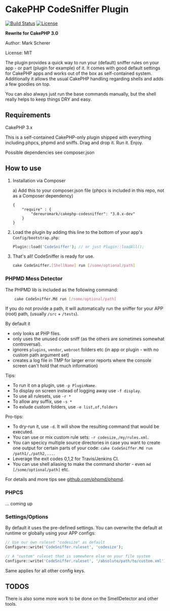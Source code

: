 # CakePHP CodeSniffer Plugin

[![Build Status](https://api.travis-ci.org/dereuromark/cakephp-codesniffer.png?branch=3.0)](https://travis-ci.org/dereuromark/cakephp-codesniffer)
[![License](https://poser.pugx.org/dereuromark/cakephp-codesniffer/license.svg)](https://packagist.org/packages/dereuromark/cakephp-codesniffer)

**Rewrite for CakePHP 3.0**

Author: Mark Scherer

License: MIT

The plugin provides a quick way to run your (default) sniffer rules on your app - or part (plugin for example) of it.
It comes with good default settings for CakePHP apps and works out of the box as self-contained system.
Additionally it allows the usual CakePHP handling regarding shells and adds a few goodies on top.

You can also always just run the base commands manually, but the shell really helps to keep things DRY and easy.

## Requirements

CakePHP 3.x

This is a self-contained CakePHP-only plugin shipped with everything including phpcs, phpmd and sniffs.
Drag and drop it. Run it. Enjoy.

Possible dependencies see composer.json

## How to use

1. Installation via Composer

   a) Add this to your composer.json file (phpcs is included in this repo, not as a Composer dependency)

   ```
   {
       "require" : {
           "dereuromark/cakephp-codesniffer": "3.0.x-dev"
       }
   }
   ```

2. Load the plugin by adding this line to the bottom of your app's `Config/bootstrap.php`:

   ```php
   Plugin::load('CodeSniffer'); // or just Plugin::loadAll();
   ```

3. That's all! CodeSniffer is ready for use.

   ```bash
   cake CodeSniffer.[ShellName] run [/some/optional/path]
   ```

### PHPMD Mess Detector
The PHPMD lib is included as the following command:
```bash
	cake CodeSniffer.Md run [/some/optional/path]
 ```
If you do not provide a path, it will automatically run the sniffer for your APP (root) path, (usually `/src` + `/tests`).

By default it
- only looks at PHP files.
- only uses the unused code sniff (as the others are sometimes somewhat controversal).
- ignores `plugins`, `vendor`, `webroot` folders etc (in app or plugin - with no custom path argument set)
- creates a log file in TMP for larger error reports where the console screen can't hold that much information)

Tips:
- To run it on a plugin, use `-p PluginName`.
- To display on screen instead of logging away use `-f display`.
- To use all rulesets, use `-r *`
- To allow any suffix, use `-s *`
- To exlude custom folders, use `-e list,of,folders`

Pro-tips:
- To dry-run it, use `-d`. It will show the resulting command that would be executed.
- You can use or mix custom rule sets: `-r codesize,/my/rules.xml`.
- You can specicy multiple source directories in case you want to create one output for certain parts of your code:
  `cake CodeSniffer.Md run /path1/,/path2,...`.
- Leverage the exit codes 0,1,2 for Travis/Jenkins CI.
- You can use shell aliasing to make the command shorter - even `md [/some/optional/path]` etc.

For details and more tips see [github.com/phpmd/phpmd](https://github.com/phpmd/phpmd).

### PHPCS
... coming up

### Settings/Options

By default it uses the pre-defined settings.
You can overwrite the default at runtime or globally using your APP configs:
```php
// Use our own ruleset "codesize" as default
Configure::write('CodeSniffer.ruleset', 'codesize');

// A "custom" ruleset that is somewhere else on your file system
Configure::write('CodeSniffer.ruleset', '/absolute/path/to/custom.xml');
```

Same applies for all other config keys.

## TODOS
There is also some more work to be done on the SmellDetector and other tools.
